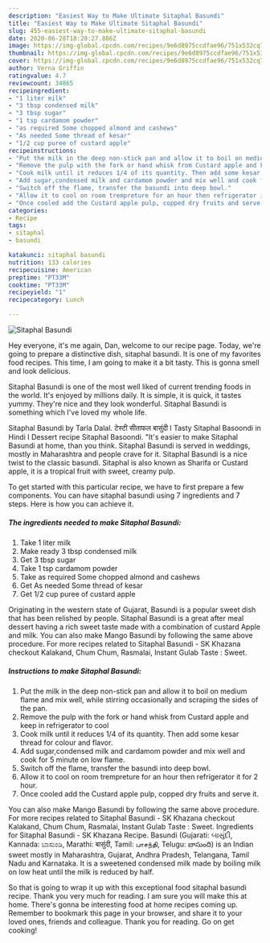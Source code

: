 ```yaml
---
description: "Easiest Way to Make Ultimate Sitaphal Basundi"
title: "Easiest Way to Make Ultimate Sitaphal Basundi"
slug: 455-easiest-way-to-make-ultimate-sitaphal-basundi
date: 2020-06-28T18:20:27.886Z
image: https://img-global.cpcdn.com/recipes/9e6d8975ccdfae96/751x532cq70/sitaphal-basundi-recipe-main-photo.jpg
thumbnail: https://img-global.cpcdn.com/recipes/9e6d8975ccdfae96/751x532cq70/sitaphal-basundi-recipe-main-photo.jpg
cover: https://img-global.cpcdn.com/recipes/9e6d8975ccdfae96/751x532cq70/sitaphal-basundi-recipe-main-photo.jpg
author: Verna Griffin
ratingvalue: 4.7
reviewcount: 34865
recipeingredient:
- "1 liter milk"
- "3 tbsp condensed milk"
- "3 tbsp sugar"
- "1 tsp cardamom powder"
- "as required Some chopped almond and cashews"
- "As needed Some thread of kesar"
- "1/2 cup puree of custard apple"
recipeinstructions:
- "Put the milk in the deep non-stick pan and allow it to boil on medium flame and mix well, while stirring occasionally and scraping the sides of the pan."
- "Remove the pulp with the fork or hand whisk from Custard apple and keep in refrigerator to cool"
- "Cook milk until it reduces 1/4 of its quantity. Then add some kesar thread for colour and flavor."
- "Add sugar,condensed milk and cardamom powder and mix well and cook for 5 minute on low flame."
- "Switch off the flame, transfer the basundi into deep bowl."
- "Allow it to cool on room trempreture for an hour then refrigerator it for 2 hour."
- "Once cooled add the Custard apple pulp, copped dry fruits and serve it."
categories:
- Recipe
tags:
- sitaphal
- basundi

katakunci: sitaphal basundi 
nutrition: 133 calories
recipecuisine: American
preptime: "PT33M"
cooktime: "PT33M"
recipeyield: "1"
recipecategory: Lunch

---
```



![Sitaphal Basundi](https://img-global.cpcdn.com/recipes/9e6d8975ccdfae96/751x532cq70/sitaphal-basundi-recipe-main-photo.jpg)

Hey everyone, it's me again, Dan, welcome to our recipe page. Today, we're going to prepare a distinctive dish, sitaphal basundi. It is one of my favorites food recipes. This time, I am going to make it a bit tasty. This is gonna smell and look delicious.

Sitaphal Basundi is one of the most well liked of current trending foods in the world. It's enjoyed by millions daily. It is simple, it is quick, it tastes yummy. They're nice and they look wonderful. Sitaphal Basundi is something which I've loved my whole life.

Sitaphal Basundi by Tarla Dalal. टेस्टी सीताफल बासुंदी I Tasty Sitaphal Basoondi in Hindi I Dessert recipe Sitaphal Basoondi. &#34;It&#39;s easier to make Sitaphal Basundi at home, than you think. Sitaphal Basundi is served in weddings, mostly in Maharashtra and people crave for it. Sitaphal Basundi is a nice twist to the classic basundi. Sitaphal is also known as Sharifa or Custard apple, it is a tropical fruit with sweet, creamy pulp.


To get started with this particular recipe, we have to first prepare a few components. You can have sitaphal basundi using 7 ingredients and 7 steps. Here is how you can achieve it.

<!--inarticleads1-->

##### The ingredients needed to make Sitaphal Basundi:

1. Take 1 liter milk
1. Make ready 3 tbsp condensed milk
1. Get 3 tbsp sugar
1. Take 1 tsp cardamom powder
1. Take as required Some chopped almond and cashews
1. Get As needed Some thread of kesar
1. Get 1/2 cup puree of custard apple


Originating in the western state of Gujarat, Basundi is a popular sweet dish that has been relished by people. Sitaphal Basundi is a great after meal dessert having a rich sweet taste made with a combination of custard Apple and milk. You can also make Mango Basundi by following the same above procedure. For more recipes related to Sitaphal Basundi - SK Khazana checkout Kalakand, Chum Chum, Rasmalai, Instant Gulab Taste : Sweet. 

<!--inarticleads2-->

##### Instructions to make Sitaphal Basundi:

1. Put the milk in the deep non-stick pan and allow it to boil on medium flame and mix well, while stirring occasionally and scraping the sides of the pan.
1. Remove the pulp with the fork or hand whisk from Custard apple and keep in refrigerator to cool
1. Cook milk until it reduces 1/4 of its quantity. Then add some kesar thread for colour and flavor.
1. Add sugar,condensed milk and cardamom powder and mix well and cook for 5 minute on low flame.
1. Switch off the flame, transfer the basundi into deep bowl.
1. Allow it to cool on room trempreture for an hour then refrigerator it for 2 hour.
1. Once cooled add the Custard apple pulp, copped dry fruits and serve it.


You can also make Mango Basundi by following the same above procedure. For more recipes related to Sitaphal Basundi - SK Khazana checkout Kalakand, Chum Chum, Rasmalai, Instant Gulab Taste : Sweet. Ingredients for Sitaphal Basundi - SK Khazana Recipe. Basundi (Gujarati: બાસુંદી, Kannada: ಬಾಸುಂಡಿ, Marathi: बासुंदी, Tamil: பாசந்தி, Telugu: బాసుంది) is an Indian sweet mostly in Maharashtra, Gujarat, Andhra Pradesh, Telangana, Tamil Nadu and Karnataka. It is a sweetened condensed milk made by boiling milk on low heat until the milk is reduced by half. 

So that is going to wrap it up with this exceptional food sitaphal basundi recipe. Thank you very much for reading. I am sure you will make this at home. There's gonna be interesting food at home recipes coming up. Remember to bookmark this page in your browser, and share it to your loved ones, friends and colleague. Thank you for reading. Go on get cooking!
